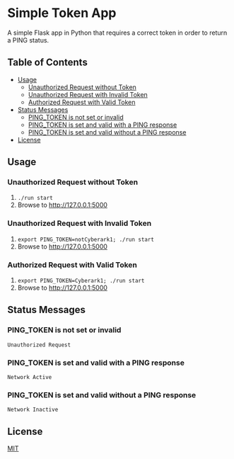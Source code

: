 # Simple Token App <!-- omit in toc -->

A simple Flask app in Python that requires a correct token in order to return a PING status.

## Table of Contents <!-- omit in toc -->

- [Usage](#usage)
  - [Unauthorized Request without Token](#unauthorized-request-without-token)
  - [Unauthorized Request with Invalid Token](#unauthorized-request-with-invalid-token)
  - [Authorized Request with Valid Token](#authorized-request-with-valid-token)
- [Status Messages](#status-messages)
  - [PING_TOKEN is not set or invalid](#pingtoken-is-not-set-or-invalid)
  - [PING_TOKEN is set and valid with a PING response](#pingtoken-is-set-and-valid-with-a-ping-response)
  - [PING_TOKEN is set and valid without a PING response](#pingtoken-is-set-and-valid-without-a-ping-response)
- [License](#license)

## Usage

### Unauthorized Request without Token

1. `./run start`
2. Browse to http://127.0.0.1:5000

### Unauthorized Request with Invalid Token

1. `export PING_TOKEN=notCyberark1; ./run start`
2. Browse to http://127.0.0.1:5000

### Authorized Request with Valid Token

1. `export PING_TOKEN=Cyberark1; ./run start`
2. Browse to http://127.0.0.1:5000

## Status Messages

### PING_TOKEN is not set or invalid

`Unauthorized Request`

### PING_TOKEN is set and valid with a PING response

`Network Active`

### PING_TOKEN is set and valid without a PING response

`Network Inactive`

## License

[MIT](LICENSE)
